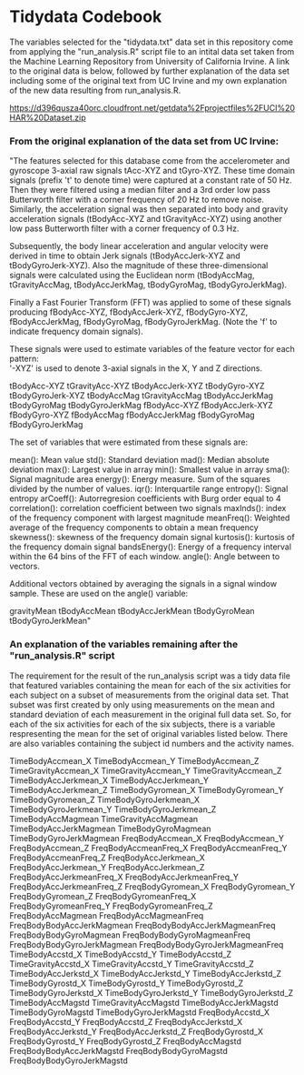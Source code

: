 Tidydata Codebook
=================

The variables selected for the "tidydata.txt" data set in this
repository come from applying the "run\_analysis.R" script file to an
intital data set taken from the Machine Learning Repository from
University of California Irvine. A link to the original data is below,
followed by further explanation of the data set including some of the
original text from UC Irvine and my own explanation of the new data
resulting from run\_analysis.R.

<https://d396qusza40orc.cloudfront.net/getdata%2Fprojectfiles%2FUCI%20HAR%20Dataset.zip>

### From the original explanation of the data set from UC Irvine:

"The features selected for this database come from the accelerometer and
gyroscope 3-axial raw signals tAcc-XYZ and tGyro-XYZ. These time domain
signals (prefix 't' to denote time) were captured at a constant rate of
50 Hz. Then they were filtered using a median filter and a 3rd order low
pass Butterworth filter with a corner frequency of 20 Hz to remove
noise. Similarly, the acceleration signal was then separated into body
and gravity acceleration signals (tBodyAcc-XYZ and tGravityAcc-XYZ)
using another low pass Butterworth filter with a corner frequency of 0.3
Hz.

Subsequently, the body linear acceleration and angular velocity were
derived in time to obtain Jerk signals (tBodyAccJerk-XYZ and
tBodyGyroJerk-XYZ). Also the magnitude of these three-dimensional
signals were calculated using the Euclidean norm (tBodyAccMag,
tGravityAccMag, tBodyAccJerkMag, tBodyGyroMag, tBodyGyroJerkMag).

Finally a Fast Fourier Transform (FFT) was applied to some of these
signals producing fBodyAcc-XYZ, fBodyAccJerk-XYZ, fBodyGyro-XYZ,
fBodyAccJerkMag, fBodyGyroMag, fBodyGyroJerkMag. (Note the 'f' to
indicate frequency domain signals).

These signals were used to estimate variables of the feature vector for
each pattern:  
'-XYZ' is used to denote 3-axial signals in the X, Y and Z directions.

tBodyAcc-XYZ tGravityAcc-XYZ tBodyAccJerk-XYZ tBodyGyro-XYZ
tBodyGyroJerk-XYZ tBodyAccMag tGravityAccMag tBodyAccJerkMag
tBodyGyroMag tBodyGyroJerkMag fBodyAcc-XYZ fBodyAccJerk-XYZ
fBodyGyro-XYZ fBodyAccMag fBodyAccJerkMag fBodyGyroMag fBodyGyroJerkMag

The set of variables that were estimated from these signals are:

mean(): Mean value std(): Standard deviation mad(): Median absolute
deviation max(): Largest value in array min(): Smallest value in array
sma(): Signal magnitude area energy(): Energy measure. Sum of the
squares divided by the number of values. iqr(): Interquartile range
entropy(): Signal entropy arCoeff(): Autorregresion coefficients with
Burg order equal to 4 correlation(): correlation coefficient between two
signals maxInds(): index of the frequency component with largest
magnitude meanFreq(): Weighted average of the frequency components to
obtain a mean frequency skewness(): skewness of the frequency domain
signal kurtosis(): kurtosis of the frequency domain signal
bandsEnergy(): Energy of a frequency interval within the 64 bins of the
FFT of each window. angle(): Angle between to vectors.

Additional vectors obtained by averaging the signals in a signal window
sample. These are used on the angle() variable:

gravityMean tBodyAccMean tBodyAccJerkMean tBodyGyroMean
tBodyGyroJerkMean"

### An explanation of the variables remaining after the "run\_analysis.R" script

The requirement for the result of the run\_analysis script was a tidy
data file that featured variables containing the mean for each of the
six activities for each subject on a subset of measurements from the
original data set. That subset was first created by only using
measurements on the mean and standard deviation of each measurement in
the original full data set. So, for each of the six activities for each
of the six subjects, there is a variable respresenting the mean for the
set of original variables listed below. There are also variables
containing the subject id numbers and the activity names.

TimeBodyAccmean\_X TimeBodyAccmean\_Y TimeBodyAccmean\_Z
TimeGravityAccmean\_X TimeGravityAccmean\_Y TimeGravityAccmean\_Z
TimeBodyAccJerkmean\_X TimeBodyAccJerkmean\_Y TimeBodyAccJerkmean\_Z
TimeBodyGyromean\_X TimeBodyGyromean\_Y TimeBodyGyromean\_Z
TimeBodyGyroJerkmean\_X TimeBodyGyroJerkmean\_Y TimeBodyGyroJerkmean\_Z
TimeBodyAccMagmean TimeGravityAccMagmean TimeBodyAccJerkMagmean
TimeBodyGyroMagmean TimeBodyGyroJerkMagmean FreqBodyAccmean\_X
FreqBodyAccmean\_Y FreqBodyAccmean\_Z FreqBodyAccmeanFreq\_X
FreqBodyAccmeanFreq\_Y FreqBodyAccmeanFreq\_Z FreqBodyAccJerkmean\_X
FreqBodyAccJerkmean\_Y FreqBodyAccJerkmean\_Z FreqBodyAccJerkmeanFreq\_X
FreqBodyAccJerkmeanFreq\_Y FreqBodyAccJerkmeanFreq\_Z
FreqBodyGyromean\_X FreqBodyGyromean\_Y FreqBodyGyromean\_Z
FreqBodyGyromeanFreq\_X FreqBodyGyromeanFreq\_Y FreqBodyGyromeanFreq\_Z
FreqBodyAccMagmean FreqBodyAccMagmeanFreq FreqBodyBodyAccJerkMagmean
FreqBodyBodyAccJerkMagmeanFreq FreqBodyBodyGyroMagmean
FreqBodyBodyGyroMagmeanFreq FreqBodyBodyGyroJerkMagmean
FreqBodyBodyGyroJerkMagmeanFreq TimeBodyAccstd\_X TimeBodyAccstd\_Y
TimeBodyAccstd\_Z TimeGravityAccstd\_X TimeGravityAccstd\_Y
TimeGravityAccstd\_Z TimeBodyAccJerkstd\_X TimeBodyAccJerkstd\_Y
TimeBodyAccJerkstd\_Z TimeBodyGyrostd\_X TimeBodyGyrostd\_Y
TimeBodyGyrostd\_Z TimeBodyGyroJerkstd\_X TimeBodyGyroJerkstd\_Y
TimeBodyGyroJerkstd\_Z TimeBodyAccMagstd TimeGravityAccMagstd
TimeBodyAccJerkMagstd TimeBodyGyroMagstd TimeBodyGyroJerkMagstd
FreqBodyAccstd\_X FreqBodyAccstd\_Y FreqBodyAccstd\_Z
FreqBodyAccJerkstd\_X FreqBodyAccJerkstd\_Y FreqBodyAccJerkstd\_Z
FreqBodyGyrostd\_X FreqBodyGyrostd\_Y FreqBodyGyrostd\_Z
FreqBodyAccMagstd FreqBodyBodyAccJerkMagstd FreqBodyBodyGyroMagstd
FreqBodyBodyGyroJerkMagstd
